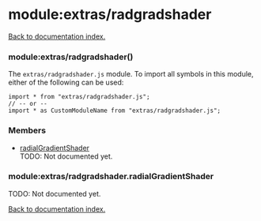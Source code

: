 # module:extras/radgradshader

[Back to documentation index.](index.md)

<a name='extras_radgradshader'></a>
### module:extras/radgradshader()

The <code>extras/radgradshader.js</code> module.
To import all symbols in this module, either of the following can be used:

    import * from "extras/radgradshader.js";
    // -- or --
    import * as CustomModuleName from "extras/radgradshader.js";

### Members

* [radialGradientShader](#extras_radgradshader.radialGradientShader)<br>TODO: Not documented yet.

<a name='extras_radgradshader.radialGradientShader'></a>
### module:extras/radgradshader.radialGradientShader

TODO: Not documented yet.

[Back to documentation index.](index.md)
